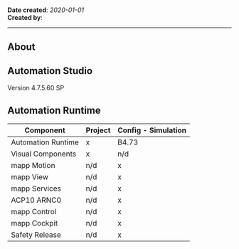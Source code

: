# <Project Name>
**Date created**: *2020-01-01*  
**Created by**: <Author>  

---
## About
<Description of the Automation Studio project>

## Automation Studio
Version 4.7.5.60 SP

## Automation Runtime

Component 				| Project 			| Config - Simulation	
------------------------|-------------------|-----------------------
Automation Runtime		| x					| B4.73 
Visual Components		| x 				| n/d 
mapp Motion 			| n/d 				| x 
mapp View 				| n/d 				| x 
mapp Services 			| n/d 				| x 
ACP10 ARNC0				| n/d 				| x 
mapp Control 			| n/d 				| x 
mapp Cockpit 			| n/d 				| x 
Safety Release 			| n/d 				| x 
